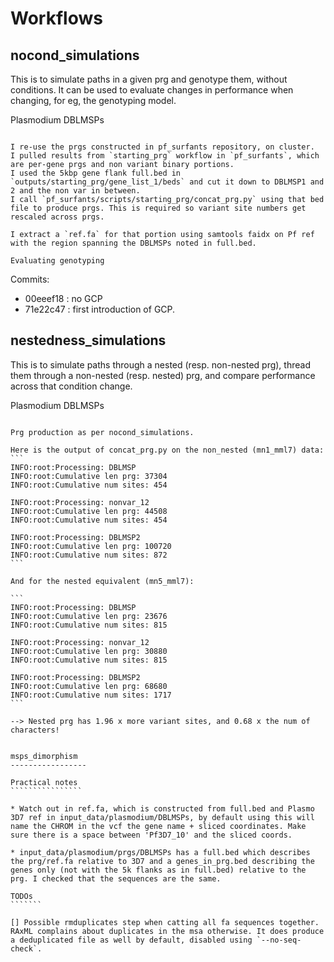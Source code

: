 Workflows
===========

nocond_simulations
-------------------

This is to simulate paths in a given prg and genotype them, without conditions.
It can be used to evaluate changes in performance when changing, for eg, the genotyping model.

Plasmodium DBLMSPs
```````````````````

I re-use the prgs constructed in pf_surfants repository, on cluster.
I pulled results from `starting_prg` workflow in `pf_surfants`, which are per-gene prgs and non variant binary portions.
I used the 5kbp gene flank full.bed in `outputs/starting_prg/gene_list_1/beds` and cut it down to DBLMSP1 and 2 and the non var in between.
I call `pf_surfants/scripts/starting_prg/concat_prg.py` using that bed file to produce prgs. This is required so variant site numbers get rescaled across prgs.

I extract a `ref.fa` for that portion using samtools faidx on Pf ref with the region spanning the DBLMSPs noted in full.bed.

Evaluating genotyping
``````````````````````

Commits:

* 00eeef18 : no GCP
* 71e22c47 : first introduction of GCP. 


nestedness_simulations
-----------------------

This is to simulate paths through a nested (resp. non-nested prg), thread them through a non-nested (resp. nested) prg,
and compare performance across that condition change.

Plasmodium DBLMSPs
```````````````````

Prg production as per nocond_simulations.

Here is the output of concat_prg.py on the non_nested (mn1_mml7) data:
```
INFO:root:Processing: DBLMSP
INFO:root:Cumulative len prg: 37304
INFO:root:Cumulative num sites: 454

INFO:root:Processing: nonvar_12
INFO:root:Cumulative len prg: 44508
INFO:root:Cumulative num sites: 454

INFO:root:Processing: DBLMSP2
INFO:root:Cumulative len prg: 100720
INFO:root:Cumulative num sites: 872
```

And for the nested equivalent (mn5_mml7):

```
INFO:root:Processing: DBLMSP
INFO:root:Cumulative len prg: 23676
INFO:root:Cumulative num sites: 815

INFO:root:Processing: nonvar_12
INFO:root:Cumulative len prg: 30880
INFO:root:Cumulative num sites: 815

INFO:root:Processing: DBLMSP2
INFO:root:Cumulative len prg: 68680
INFO:root:Cumulative num sites: 1717
```

--> Nested prg has 1.96 x more variant sites, and 0.68 x the num of characters!


msps_dimorphism
-----------------

Practical notes
````````````````

* Watch out in ref.fa, which is constructed from full.bed and Plasmo 3D7 ref in input_data/plasmodium/DBLMSPs, by default using this will name the CHROM in the vcf the gene name + sliced coordinates. Make sure there is a space between 'Pf3D7_10' and the sliced coords.

* input_data/plasmodium/prgs/DBLMSPs has a full.bed which describes the prg/ref.fa relative to 3D7 and a genes_in_prg.bed describing the genes only (not with the 5k flanks as in full.bed) relative to the prg. I checked that the sequences are the same.

TODOs
```````

[] Possible rmduplicates step when catting all fa sequences together. RAxML complains about duplicates in the msa otherwise. It does produce a deduplicated file as well by default, disabled using `--no-seq-check`.
